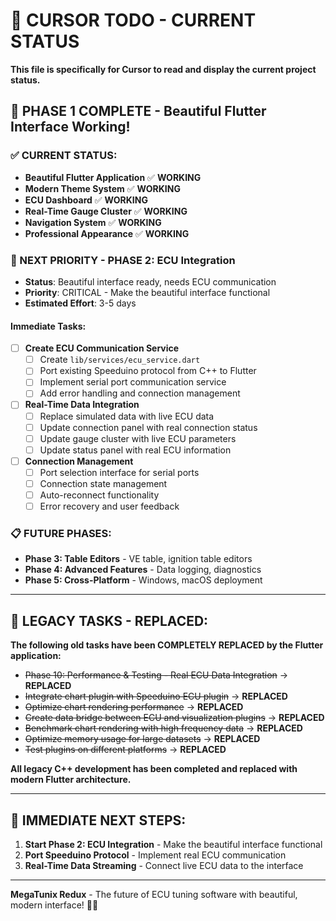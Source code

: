# 🎯 CURSOR TODO - CURRENT STATUS

**This file is specifically for Cursor to read and display the current project status.**

## 🎉 **PHASE 1 COMPLETE - Beautiful Flutter Interface Working!**

### **✅ CURRENT STATUS:**
- **Beautiful Flutter Application** ✅ **WORKING**
- **Modern Theme System** ✅ **WORKING** 
- **ECU Dashboard** ✅ **WORKING**
- **Real-Time Gauge Cluster** ✅ **WORKING**
- **Navigation System** ✅ **WORKING**
- **Professional Appearance** ✅ **WORKING**

### **🔄 NEXT PRIORITY - PHASE 2: ECU Integration**
- **Status**: Beautiful interface ready, needs ECU communication
- **Priority**: CRITICAL - Make the beautiful interface functional
- **Estimated Effort**: 3-5 days

#### **Immediate Tasks:**
- [ ] **Create ECU Communication Service**
  - [ ] Create `lib/services/ecu_service.dart`
  - [ ] Port existing Speeduino protocol from C++ to Flutter
  - [ ] Implement serial port communication service
  - [ ] Add error handling and connection management

- [ ] **Real-Time Data Integration**
  - [ ] Replace simulated data with live ECU data
  - [ ] Update connection panel with real connection status
  - [ ] Update gauge cluster with live ECU parameters
  - [ ] Update status panel with real ECU information

- [ ] **Connection Management**
  - [ ] Port selection interface for serial ports
  - [ ] Connection state management
  - [ ] Auto-reconnect functionality
  - [ ] Error recovery and user feedback

### **📋 FUTURE PHASES:**
- **Phase 3: Table Editors** - VE table, ignition table editors
- **Phase 4: Advanced Features** - Data logging, diagnostics
- **Phase 5: Cross-Platform** - Windows, macOS deployment

---

## 🚫 **LEGACY TASKS - REPLACED:**

**The following old tasks have been COMPLETELY REPLACED by the Flutter application:**

- ~~Phase 10: Performance & Testing - Real ECU Data Integration~~ → **REPLACED**
- ~~Integrate chart plugin with Speeduino ECU plugin~~ → **REPLACED**
- ~~Optimize chart rendering performance~~ → **REPLACED**
- ~~Create data bridge between ECU and visualization plugins~~ → **REPLACED**
- ~~Benchmark chart rendering with high frequency data~~ → **REPLACED**
- ~~Optimize memory usage for large datasets~~ → **REPLACED**
- ~~Test plugins on different platforms~~ → **REPLACED**

**All legacy C++ development has been completed and replaced with modern Flutter architecture.**

---

## 🎯 **IMMEDIATE NEXT STEPS:**

1. **Start Phase 2: ECU Integration** - Make the beautiful interface functional
2. **Port Speeduino Protocol** - Implement real ECU communication
3. **Real-Time Data Streaming** - Connect live ECU data to the interface

---

**MegaTunix Redux** - The future of ECU tuning software with beautiful, modern interface! 🚗✨








